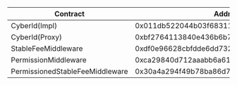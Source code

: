 | Contract                        | Address                                    |
| ------------------------------- | ------------------------------------------ |
| CyberId(Impl)                   | 0x011db522044b03f68311486e63785e90980d0cc3 |
| CyberId(Proxy)                  | 0xbf2764113840e436b6b732c665f212aaa36ebc86 |
| StableFeeMiddleware             | 0xdf0e96628cbfdde6dd732bfc9849f222ea1b702a |
| PermissionMiddleware            | 0xca29840d712aaabb6a612171518ff5591d13b22f |
| PermissionedStableFeeMiddleware | 0x30a4a294f49b78ba86d7bab593c41b8d7ee74fdb |
